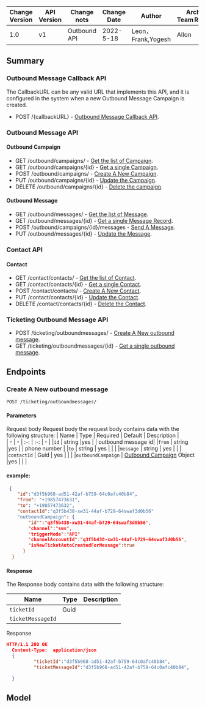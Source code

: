   | Change Version | API Version | Change nots | Change Date | Author |Architect Team Reviewer | 
  | - | - | - | - | - |- |
  | 1.0 | v1 |Outbound API | 2022-5-18 | Leon，Frank,Yogesh|  Allon|

## Summary

### Outbound Message Callback API 

The CallbackURL can be any valid URL that implements this API, and it is configured in the system when a new Outbound Message Campaign is created. 
  - POST /{callbackURL} - [Outbound Message Callback API](#voice-channel-adapter-receives-input). 

### Outbound Message API  

#### Outbound Campaign
  - GET /outbound/campaigns/ - [Get the list of Campaign](#get-the-list-of-campaign). 
  - GET /outbound/campaigns/{id} - [Get a single Campaign](#get-a-single-campaign). 
  - POST /outbound/campaigns/ - [Create A New Campaign](#create-a-new-campaign).  
  - PUT /outbound/campaigns/{id} - [Update the Campaign](#update-the-campaign).  
  - DELETE /outbound/campaigns/{id} - [Delete the campaign](#delete-the-campaign). 
#### Outbound Message
  - GET /outbound/messages/ - [Get the list of Message](#get-the-list-of-message). 
  - GET /outbound/messages/{id} - [Get a single Message Record](#get-a-single-message). 
  - POST /outbound/campaigns/{id}/messages - [Send A Message](#send-a-message).   
  - PUT /outbound/messages/{id} - [Update the Message](#update-the-Message).  

### Contact API 
####  Contact
  - GET /contact/contacts/ - [Get the list of Contact](#get-the-list-of-contact).  
  - GET /contact/contacts/{id} - [Get a single Contact](#get-a-single-contact).  
  - POST /contact/contacts/ - [Create A New Contact](#create-a-new-contact).  
  - PUT /contact/contacts/{id} - [Update the Contact](#update-the-contact).  
  - DELETE /contact/contacts/{id} - [Delete the Contact](#delete-the-contact). 

### Ticketing Outbound Message API 
  - POST /ticketing/outboundmessages/ - [Create A New outbound message](#create-a-new-outbound-message). 
  - GET /ticketing/outboundmessages/{id} - [Get a single outbound message](#get-a-single-outbound-message). 

## Endpoints

### Create A New outbound message
`POST /ticketing/outboundmessages/`

#### Parameters
Request body 
Request body the request body contains data with the following structure: 
  | Name | Type | Required | Default | Description |    
  | - | - | :-: | :-: | - | 
  |`id`  |  string  |yes |   | outbound message id| 
  |`from`  |  string  |yes |   |  phone number |
  |`to`  | string | yes |   |   |
  |`message`  | string | yes |   |   |
  |`contactId`  | Guid | yes |   |   |
  |`outboundCampaign`  |  [Outbound Campaign](#outbound-campaign-object) Object |yes |   |  |
  #### example:
```Json 
 {
    "id":"d3f5b968-ad51-42af-b759-64c0afc40b84",
    "from": "+19857473631", 
    "to": "+19857473632", 
    "contactId":"q3f5b438-xw31-44af-b729-64swaf3d0b56"
    "outboundCampaign": { 
        "id"":"q3f5b438-xw31-44af-b729-64swaf3d0b56",
        "channel":"sms", 
        "triggerMode":"API"
        "channelAccountId":"q3f5b438-xw31-44af-b729-64swaf3d0b56",
        "isNewTicketAutoCreatedForMessage":true
      }
  } 
```

#### Response
The Response body contains data with the following structure:

  | Name | Type |  Description |    
  | - | - | :-: | 
  |`ticketId` | Guid |  |
  |`ticketMessageId`  |   | |

Response
```Json
HTTP/1.1 200 OK 
  Content-Type:  application/json 
  {     
          "ticketId":"d3f5b968-ad51-42af-b759-64c0afc40b84",         
          "ticketMessageId":"d3f5b968-ad51-42af-b759-64c0afc40b84", 
          
  } 
```


## Model
